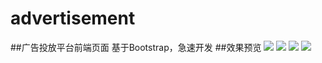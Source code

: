 # advertisement
##广告投放平台前端页面
    基于Bootstrap，急速开发
##效果预览
<img src="http://lovefoods.duapp.com/static/images/advertisement/001.png">
<img src="http://lovefoods.duapp.com/static/images/advertisement/002.png">
<img src="http://lovefoods.duapp.com/static/images/advertisement/003.png">
<img src="http://lovefoods.duapp.com/static/images/advertisement/004.png">
